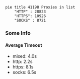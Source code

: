 
```mermaid
pie title 41198 Proxies in list
    "HTTP" : 28823
    "HTTPS": 10926
    "SOCKS" : 8721
```

### Some Info
#### Average Timeout

- mixed: 4.0s
- http: 2.2s
- https: 8.1s
- socks: 6.5s